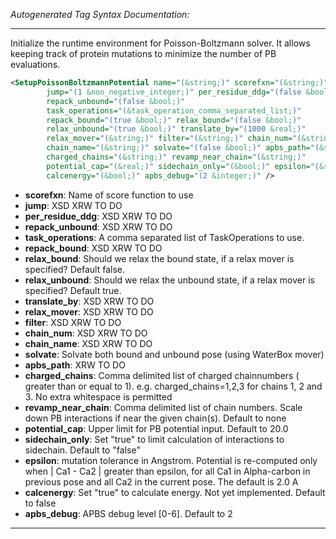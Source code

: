 <!-- THIS IS AN AUTOGENERATED FILE: Don't edit it directly, instead change the schema definition in the code itself. -->

_Autogenerated Tag Syntax Documentation:_

---
Initialize the runtime environment for Poisson-Boltzmann solver. It allows keeping track of protein mutations to minimize the number of PB evaluations.

```xml
<SetupPoissonBoltzmannPotential name="(&string;)" scorefxn="(&string;)"
        jump="(1 &non_negative_integer;)" per_residue_ddg="(false &bool;)"
        repack_unbound="(false &bool;)"
        task_operations="(&task_operation_comma_separated_list;)"
        repack_bound="(true &bool;)" relax_bound="(false &bool;)"
        relax_unbound="(true &bool;)" translate_by="(1000 &real;)"
        relax_mover="(&string;)" filter="(&string;)" chain_num="(&string;)"
        chain_name="(&string;)" solvate="(false &bool;)" apbs_path="(&string;)"
        charged_chains="(&string;)" revamp_near_chain="(&string;)"
        potential_cap="(&real;)" sidechain_only="(&bool;)" epsilon="(&real;)"
        calcenergy="(&bool;)" apbs_debug="(2 &integer;)" />
```

-   **scorefxn**: Name of score function to use
-   **jump**: XSD XRW TO DO
-   **per_residue_ddg**: XSD XRW TO DO
-   **repack_unbound**: XSD XRW TO DO
-   **task_operations**: A comma separated list of TaskOperations to use.
-   **repack_bound**: XSD XRW TO DO
-   **relax_bound**: Should we relax the bound state, if a relax mover is specified?  Default false.
-   **relax_unbound**: Should we relax the unbound state, if a relax mover is specified?  Default true.
-   **translate_by**: XSD XRW TO DO
-   **relax_mover**: XSD XRW TO DO
-   **filter**: XSD XRW TO DO
-   **chain_num**: XSD XRW TO DO
-   **chain_name**: XSD XRW TO DO
-   **solvate**: Solvate both bound and unbound pose (using WaterBox mover)
-   **apbs_path**: XRW TO DO
-   **charged_chains**: Comma delimited list of charged chainnumbers ( greater than or equal to 1). e.g. charged_chains=1,2,3 for chains 1, 2 and 3. No extra whitespace is permitted
-   **revamp_near_chain**: Comma delimited list of chain numbers. Scale down PB interactions if near the given chain(s). Default to none
-   **potential_cap**: Upper limit for PB potential input. Default to 20.0
-   **sidechain_only**: Set "true" to limit calculation of interactions to sidechain. Default to "false"
-   **epsilon**: mutation tolerance in Angstrom. Potential is re-computed only when | Ca1 - Ca2 | greater than epsilon, for all Ca1 in Alpha-carbon in previous pose and all Ca2 in the current pose. The default is 2.0 A
-   **calcenergy**: Set "true" to calculate energy. Not yet implemented. Default to false
-   **apbs_debug**: APBS debug level [0-6]. Default to 2

---
